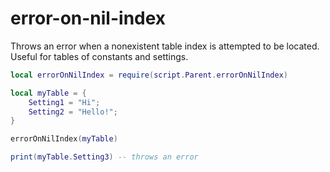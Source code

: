 # error-on-nil-index

Throws an error when a nonexistent table index is attempted to be located. Useful for tables of constants and settings.

```lua
local errorOnNilIndex = require(script.Parent.errorOnNilIndex)

local myTable = {
	Setting1 = "Hi";
	Setting2 = "Hello!";
}

errorOnNilIndex(myTable)

print(myTable.Setting3) -- throws an error
```
